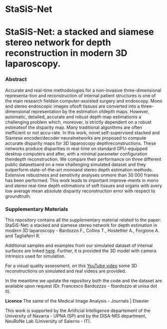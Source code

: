# StaSiS-Net
# StaSiS-Net: a stacked and siamese stereo network for depth reconstruction in modern 3D laparoscopy.

### Abstract
Accurate and real-time methodologies for a non-invasive three-dimensional representa-tion and reconstruction of internal patient structures is one of the main research fieldsin computer-assisted surgery and endoscopy.  Mono and stereo endoscopic images ofsoft tissues are converted into a three-dimensional representation by the estimation ofdepth maps.  However, automatic, detailed, accurate and robust depth map estimationis a challenging problem which, moreover, is strictly dependent on a robust estimateof  the  disparity  map.   Many  traditional  algorithms  are  often  inefficient  or  not  accu-rate.  In this work, novel self-supervised stacked and Siamese encoder/decoder neuralnetworks are proposed to compute accurate disparity maps for 3D laparoscopy depthreconstructions.   These  networks  produce  disparities  in  real-time  on  standard  GPU-equipped desktop computers and after,  with a minimal parameter configuration theirdepth reconstruction.  We compare their performance on three different public datasetsand on a new challenging simulated dataset and they outperform state-of-the-art monoand stereo depth estimation methods.  Extensive robustness and sensitivity analyses onmore than 30 000 frames has been performed.  This work leads to important improve-ments in mono and stereo real-time depth estimations of soft tissues and organs with avery low average mean absolute disparity reconstruction error with respect to groundtruth.

### Supplementary Materials
This repository contains all the supplementary material related to the paper: StaSiS-Net: a stacked and siamese stereo network 
for depth estimation in modern 3D laparoscopy - Bardozzo F., Collins T., Hostettler A., Forgione A. and Tagliaferri R.

Additional samples and examples from our simulated dataset of internal surfaces are linked [here](https://drive.google.com/drive/folders/12Q3qrlFGaBd6R2wcISjx-XgN9t5WwXfe).  Further, it is provided the 3D model with camera intrinsics used for simulation.  

For a visual quality assessment, on this [YouTube video](https://www.youtube.com/watch?v=TiX3eXXbcbQ) 
some 3D reconstructions on simulated and real videos are provided.


In the meantime we update the repository both the code and the dataset are available upon request 
(Dr. Francesco Bardozzzo - fbardozzo at unisa dot it).


**Licence**
The same of the Medical Image Analysis - Journals | Elsevier

This work is supported by the Artificial Intelligence departement of the University of Navarra - UPNA (SP) and by the DISA-MIS department, NeuRoNe Lab (University of Salerno - IT).
